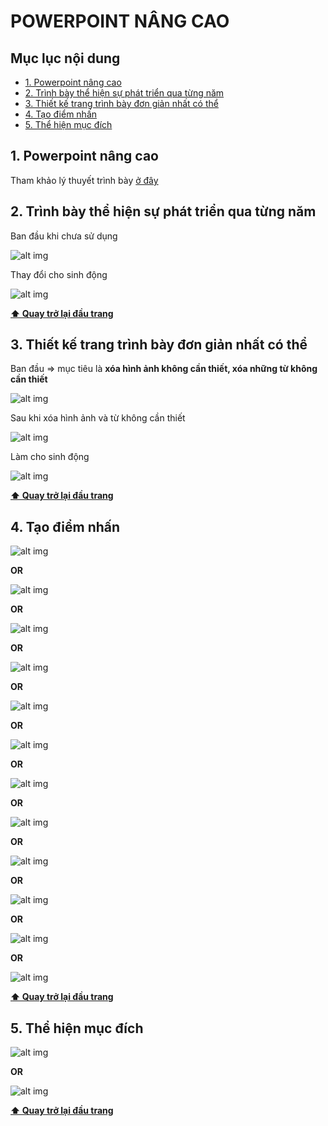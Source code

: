 # POWERPOINT NÂNG CAO

## Mục lục nội dung

- [1. Powerpoint nâng cao](#1-powerpoint-nâng-cao)
- [2. Trình bày thể hiện sự phát triển qua từng năm](#2-trình-bày-thể-hiện-sự-phát-triển-qua-từng-năm)
- [3. Thiết kế trang trình bày đơn giản nhất có thể](#3-thiết-kế-trang-trình-bày-đơn-giản-nhất-có-thể)
- [4. Tạo điểm nhấn](#4-tạo-điểm-nhấn)
- [5. Thể hiện mục đích](#5-thể-hiện-mục-đích)

## 1. Powerpoint nâng cao

Tham khảo lý thuyết trình bày [ở đây][ppt]

## 2. Trình bày thể hiện sự phát triển qua từng năm

Ban đầu khi chưa sử dụng

![alt img](/assets/develop1.jpg)

Thay đổi cho sinh động

![alt img](/assets/develop2.jpg)

**[⬆ Quay trở lại đầu trang](#mục-lục-nội-dung)**

## 3. Thiết kế trang trình bày đơn giản nhất có thể

Ban đầu => mục tiêu là **xóa hình ảnh không cần thiết, xóa những từ không cần thiết**

![alt img](/assets/minimal1.jpg)

Sau khi xóa hình ảnh và từ không cần thiết

![alt img](/assets/minimal2.jpg)

Làm cho sinh động

![alt img](/assets/minimal3.jpg)

**[⬆ Quay trở lại đầu trang](#mục-lục-nội-dung)**

## 4. Tạo điểm nhấn

![alt img](/assets/point1.jpg)

**OR**

![alt img](/assets/point2.jpg)

**OR**

![alt img](/assets/point3.jpg)

**OR**

![alt img](/assets/point4.jpg)

**OR**

![alt img](/assets/point5.jpg)

**OR**

![alt img](/assets/point6.jpg)

**OR**

![alt img](/assets/point7.jpg)

**OR**

![alt img](/assets/point8.jpg)

**OR**

![alt img](/assets/point9.jpg)

**OR**

![alt img](/assets/point10.jpg)

**OR**

![alt img](/assets/point11.jpg)

**OR**

![alt img](/assets/point10.jpg)

**[⬆ Quay trở lại đầu trang](#mục-lục-nội-dung)**

## 5. Thể hiện mục đích

![alt img](/assets/purpose1.jpg)

**OR**

![alt img](/assets/purpose2.jpg)

**[⬆ Quay trở lại đầu trang](#mục-lục-nội-dung)**

[ppt]: https://www.presentation-process.com/presentation-design.html?fbclid=IwAR2sTQDpuSg7Dl7DkNkQ-Mb8DzT7r_RIIuXpz4zHRrLKPMQ00H1i0lPZ1zs
